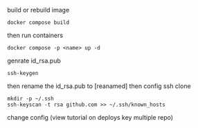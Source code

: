build or rebuild image
```
docker compose build
```

then run containers
```
docker compose -p <name> up -d
```

genrate id_rsa.pub
```
ssh-keygen
```
then rename the id_rsa.pub to [reanamed]
then config ssh clone
```
mkdir -p ~/.ssh
ssh-keyscan -t rsa github.com >> ~/.ssh/known_hosts
```
change config (view tutorial on deploys key multiple repo)
